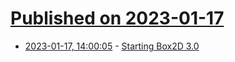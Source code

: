 # [Published on 2023-01-17](index.md)

* [2023-01-17, 14:00:05](https://lobste.rs/s/i6omhc/starting_box2d_3_0) - [Starting Box2D 3.0](https://box2d.org/posts/2023/01/starting-box2d-3.0/)
